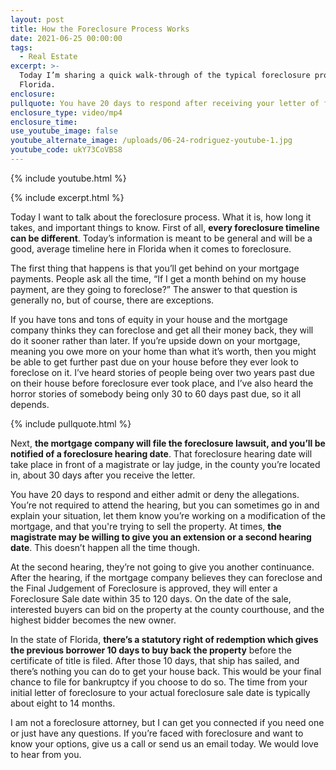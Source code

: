 ```yaml
---
layout: post
title: How the Foreclosure Process Works
date: 2021-06-25 00:00:00
tags:
  - Real Estate
excerpt: >-
  Today I’m sharing a quick walk-through of the typical foreclosure process in
  Florida.
enclosure:
pullquote: You have 20 days to respond after receiving your letter of foreclosure.
enclosure_type: video/mp4
enclosure_time:
use_youtube_image: false
youtube_alternate_image: /uploads/06-24-rodriguez-youtube-1.jpg
youtube_code: ukY73CoVBS8
---
```

{% include youtube.html %}

{% include excerpt.html %}

Today I want to talk about the foreclosure process. What it is, how long it takes, and important things to know. First of all, **every foreclosure timeline can be different**. Today’s information is meant to be general and will be a good, average timeline here in Florida when it comes to foreclosure.

The first thing that happens is that you’ll get behind on your mortgage payments. People ask all the time, “If I get a month behind on my house payment, are they going to foreclose?” The answer to that question is generally no, but of course, there are exceptions.

If you have tons and tons of equity in your house and the mortgage company thinks they can foreclose and get all their money back, they will do it sooner rather than later. If you’re upside down on your mortgage, meaning you owe more on your home than what it’s worth, then you might be able to get further past due on your house before they ever look to foreclose on it. I’ve heard stories of people being over two years past due on their house before foreclosure ever took place, and I’ve also heard the horror stories of somebody being only 30 to 60 days past due, so it all depends.

{% include pullquote.html %}

Next, **the mortgage company will file the foreclosure lawsuit, and you’ll be notified of a foreclosure hearing date**. That foreclosure hearing date will take place in front of a magistrate or lay judge, in the county you’re located in, about 30 days after you receive the letter.

You have 20 days to respond and either admit or deny the allegations. You’re not required to attend the hearing, but you can sometimes go in and explain your situation, let them know you’re working on a modification of the mortgage, and that you're trying to sell the property. At times, **the magistrate may be willing to give you an extension or a second hearing date**. This doesn’t happen all the time though.

At the second hearing, they’re not going to give you another continuance. After the hearing, if the mortgage company believes they can foreclose and the Final Judgement of Foreclosure is approved, they will enter a Foreclosure Sale date within 35 to 120 days. On the date of the sale, interested buyers can bid on the property at the county courthouse, and the highest bidder becomes the new owner.

In the state of Florida, **there’s a statutory right of redemption which gives the previous borrower 10 days to buy back the property** before the certificate of title is filed. After those 10 days, that ship has sailed, and there’s nothing you can do to get your house back. This would be your final chance to file for bankruptcy if you choose to do so. The time from your initial letter of foreclosure to your actual foreclosure sale date is typically about eight to 14 months.

I am not a foreclosure attorney, but I can get you connected if you need one or just have any questions. If you’re faced with foreclosure and want to know your options, give us a call or send us an email today. We would love to hear from you.
